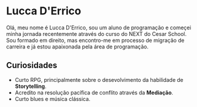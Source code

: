 # Lucca D'Errico

Olá, meu nome é Lucca D'Errico, sou um aluno de programação e começei minha jornada recentemente
através do curso do NEXT do Cesar School.
Sou formado em direito, mas encontro-me em processo de migração de carreira e já estou apaixonada pela
área de programação.

## Curiosidades

* Curto RPG, principalmente sobre o desevolvimento da habilidade de **Storytelling**.
* Acredito na resolução pacífica de conflito através da **Mediação**.
* Curto blues e música clássica.
